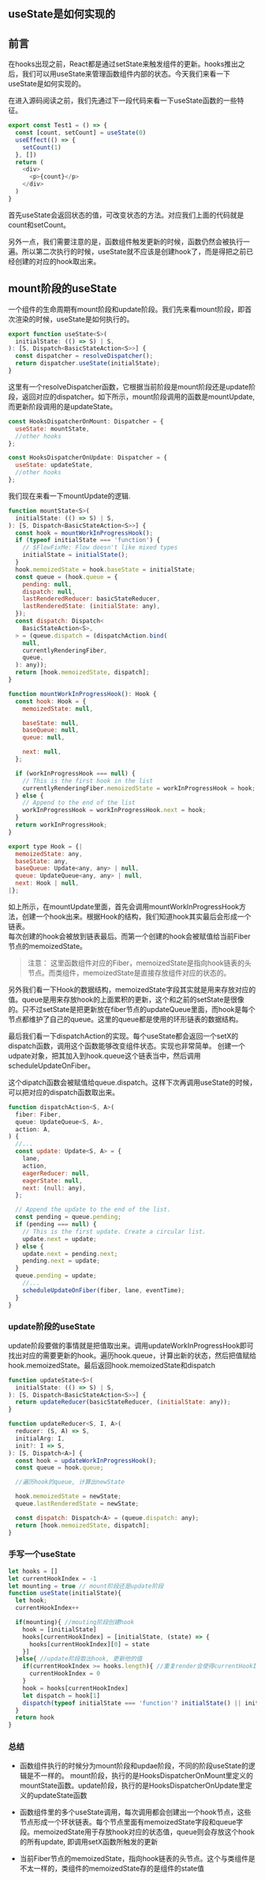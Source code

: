 ## useState是如何实现的

## 前言
在hooks出现之前，React都是通过setState来触发组件的更新。hooks推出之后，我们可以用useState来管理函数组件内部的状态。今天我们来看一下useState是如何实现的。

在进入源码阅读之前，我们先通过下一段代码来看一下useState函数的一些特征。

```javascript
export const Test1 = () => {
  const [count, setCount] = useState(0)
  useEffect(() => {
    setCount(1)
  }, [])
  return (
    <div>
      <p>{count}</p>
    </div>
  )
}
```

首先useState会返回状态的值，可改变状态的方法。对应我们上面的代码就是count和setCount。    

另外一点，我们需要注意的是，函数组件触发更新的时候，函数仍然会被执行一遍。所以第二次执行的时候，useState就不应该是创建hook了，而是得把之前已经创建的对应的hook取出来。


## mount阶段的useState
一个组件的生命周期有mount阶段和update阶段。我们先来看mount阶段，即首次渲染的时候，useState是如何执行的。

```javascript
export function useState<S>(
  initialState: (() => S) | S,
): [S, Dispatch<BasicStateAction<S>>] {
  const dispatcher = resolveDispatcher();
  return dispatcher.useState(initialState);
}
```
这里有一个resolveDispatcher函数，它根据当前阶段是mount阶段还是update阶段，返回对应的dispatcher。如下所示，mount阶段调用的函数是mountUpdate, 而更新阶段调用的是updateState。

```javascript
const HooksDispatcherOnMount: Dispatcher = {
  useState: mountState,
  //other hooks
};

const HooksDispatcherOnUpdate: Dispatcher = {
  useState: updateState,
  //other hooks
};
```

我们现在来看一下mountUpdate的逻辑.

```javascript
function mountState<S>(
  initialState: (() => S) | S,
): [S, Dispatch<BasicStateAction<S>>] {
  const hook = mountWorkInProgressHook();
  if (typeof initialState === 'function') {
    // $FlowFixMe: Flow doesn't like mixed types
    initialState = initialState();
  }
  hook.memoizedState = hook.baseState = initialState;
  const queue = (hook.queue = {
    pending: null,
    dispatch: null,
    lastRenderedReducer: basicStateReducer,
    lastRenderedState: (initialState: any),
  });
  const dispatch: Dispatch<
    BasicStateAction<S>,
  > = (queue.dispatch = (dispatchAction.bind(
    null,
    currentlyRenderingFiber,
    queue,
  ): any));
  return [hook.memoizedState, dispatch];
}

function mountWorkInProgressHook(): Hook {
  const hook: Hook = {
    memoizedState: null,

    baseState: null,
    baseQueue: null,
    queue: null,

    next: null,
  };

  if (workInProgressHook === null) {
    // This is the first hook in the list
    currentlyRenderingFiber.memoizedState = workInProgressHook = hook;
  } else {
    // Append to the end of the list
    workInProgressHook = workInProgressHook.next = hook;
  }
  return workInProgressHook;
}

export type Hook = {|
  memoizedState: any,
  baseState: any,
  baseQueue: Update<any, any> | null,
  queue: UpdateQueue<any, any> | null,
  next: Hook | null,
|};
```
如上所示，在mountUpdate里面，首先会调用mountWorkInProgressHook方法，创建一个hook出来。根据Hook的结构，我们知道hook其实最后会形成一个链表。  
每次创建的hook会被放到链表最后。而第一个创建的hook会被赋值给当前Fiber节点的memoizedState。
> 注意： 这里函数组件对应的Fiber，memoizedState是指向hook链表的头节点。而类组件，memoizedState是直接存放组件对应的状态的。

另外我们看一下Hook的数据结构，memoizedState字段其实就是用来存放对应的值。queue是用来存放hook的上面累积的更新，这个和之前的setState是很像的。只不过setState是把更新放在fiber节点的updateQueue里面，而hook是每个节点都维护了自己的queue。这里的queue都是使用的环形链表的数据结构。 

最后我们看一下dispatchAction的实现。每个useState都会返回一个setX的dispatch函数，调用这个函数能够改变组件状态。实现也非常简单。 创建一个udpate对象，把其加入到hook.queue这个链表当中，然后调用scheduleUpdateOnFiber。  

这个dipatch函数会被赋值给queue.dispatch。这样下次再调用useState的时候，可以把对应的dispatch函数取出来。

```javascript
function dispatchAction<S, A>(
  fiber: Fiber,
  queue: UpdateQueue<S, A>,
  action: A,
) {
  //...
  const update: Update<S, A> = {
    lane,
    action,
    eagerReducer: null,
    eagerState: null,
    next: (null: any),
  };

  // Append the update to the end of the list.
  const pending = queue.pending;
  if (pending === null) {
    // This is the first update. Create a circular list.
    update.next = update;
  } else {
    update.next = pending.next;
    pending.next = update;
  }
  queue.pending = update;
    //...
    scheduleUpdateOnFiber(fiber, lane, eventTime);
  }
}
``` 

### update阶段的useState

update阶段要做的事情就是把值取出来。调用updateWorkInProgressHook即可找出对应的需要更新的hook。遍历hook.queue，计算出新的状态，然后把值赋给hook.memoizedState。最后返回hook.memoizedState和dispatch

```javascript
function updateState<S>(
  initialState: (() => S) | S,
): [S, Dispatch<BasicStateAction<S>>] {
  return updateReducer(basicStateReducer, (initialState: any));
}

function updateReducer<S, I, A>(
  reducer: (S, A) => S,
  initialArg: I,
  init?: I => S,
): [S, Dispatch<A>] {
  const hook = updateWorkInProgressHook();
  const queue = hook.queue;

  //遍历hook的queue, 计算出newState 

  hook.memoizedState = newState;
  queue.lastRenderedState = newState;

  const dispatch: Dispatch<A> = (queue.dispatch: any);
  return [hook.memoizedState, dispatch];
}
```


### 手写一个useState 

```javascript
let hooks = []
let currentHookIndex = -1
let mounting = true // mount阶段还是update阶段
function useState(initialState){
  let hook;
  currentHookIndex++

  if(mounting){ //mouting阶段创建hook
    hook = [initialState]
    hooks[currentHookIndex] = [initialState, (state) => {
      hooks[currentHookIndex][0] = state
    }]
  }else{ //update阶段取出hook, 更新他的值
    if(currentHookIndex >= hooks.length){ //重复render会使得currentHookIndex越界，这时要回到顶点
      currentHookIndex = 0
    }
    hook = hooks[currentHookIndex]
    let dispatch = hook[1]
    dispatch(typeof initialState === 'function'? initialState() || initialState)
  }
  return hook
}
```

### 总结
- 函数组件执行的时候分为mount阶段和updae阶段，不同的阶段useState的逻辑是不一样的。 mount阶段，执行的是HooksDispatcherOnMount里定义的mountState函数。update阶段，执行的是HooksDispatcherOnUpdate里定义的updateState函数

- 函数组件里的多个useState调用，每次调用都会创建出一个hook节点，这些节点形成一个环状链表。每个节点里面有memoizedState字段和queue字段。memoizedState用于存放hook对应的状态值，queue则会存放这个hook的所有update, 即调用setX函数所触发的更新

- 当前Fiber节点的memoizedState，指向hook链表的头节点。这个与类组件是不太一样的，类组件的memoizedState存的是组件的state值